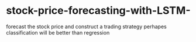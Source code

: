 # stock-price-forecasting-with-LSTM-
forecast the stock price and construct a trading strategy
perhapes classification will be better than regression
